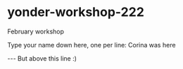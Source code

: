 # yonder-workshop-222
February workshop

Type your name down here, one per line:
Corina was here



--- But above this line :)
